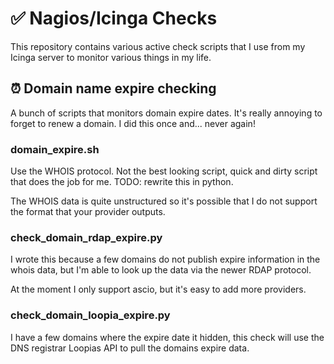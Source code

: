 # ✅ Nagios/Icinga Checks

This repository contains various active check scripts that I use from my Icinga server to monitor various things in my life.

## ⏰ Domain name expire checking

A bunch of scripts that monitors domain expire dates. It's really annoying to forget to renew a domain. I did this once and... never again!

### domain_expire.sh

Use the WHOIS protocol. Not the best looking script, quick and dirty script that does the job for me. TODO: rewrite this in python.

The WHOIS data is quite unstructured so it's possible that I do not support the format that your provider outputs.

### check_domain_rdap_expire.py

I wrote this because a few domains do not publish expire information in the whois data, but I'm able to look up the data via the newer RDAP protocol.

At the moment I only support ascio, but it's easy to add more providers.

### check_domain_loopia_expire.py

I have a few domains where the expire date it hidden, this check will use the DNS registrar Loopias API to pull the domains expire data.
